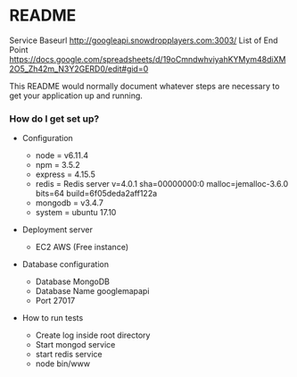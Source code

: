 # README #

Service Baseurl   http://googleapi.snowdropplayers.com:3003/
List of End Point https://docs.google.com/spreadsheets/d/19oCmndwhviyahKYMym48diXM2O5_Zh42m_N3Y2GERD0/edit#gid=0

This README would normally document whatever steps are necessary to get your application up and running.

### How do I get set up? ###

* Configuration
  * node = v6.11.4
  * npm = 3.5.2
  * express = 4.15.5
  * redis = Redis server v=4.0.1 sha=00000000:0 malloc=jemalloc-3.6.0 bits=64 build=6f05deda2aff122a
  * mongodb = v3.4.7
  * system = ubuntu 17.10

* Deployment server
  * EC2 AWS (Free instance)

* Database configuration
  * Database MongoDB
  * Database Name googlemapapi
  * Port 27017

* How to run tests
  * Create log inside root directory
  * Start mongod service
  * start redis service
  * node bin/www
